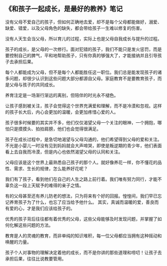 ## 《和孩子一起成长，是最好的教养》笔记



没有父母不爱自己的孩子，但如何正确地去爱，却不是每个父母都能做好，溺爱、缺爱、错爱，以及父母角色的缺失，都会带给孩子一生难以修复的伤害。 

没有人天生会当父母，所以育儿的过程，实际上也是父母自我成长与提升的过程。 

孩子的成长，是父母的一次修行。面对犯错的孩子，我们不能只是发火惩罚，而是要控制自己的脾气，平和地帮助孩子，只有你真的够强大了，才能接纳并且引导孩子去承担后果。

每个人都能成为父母，但不是每个人都能胜任这一职位。我们总是能发现孩子的诸多问题，却很少认识到这些问题大部分都源自父母。家庭教育不是要教育孩子，而是父母与孩子的共同成长。

养育注定是一场渐行渐远的离别，但陪伴的时光永不褪色。

让孩子感到被关注，孩子会觉得这个世界充满爱和理解，而不是冷漠和忽视。这样的孩子长大后，内心会更加的温暖，会更加疼惜心爱的人。

孩子很多时候要的其实并不多，他们仅仅渴望父母一个关注的眼神，一个拥抱，哪怕只是摸摸头、拍拍肩膀，他们也会觉得很满足。

孩子在成长过程中，是急切地渴望与父母沟通的，他们希望得到父母的爱和关注。不光是小婴儿一时没有见到妈妈就会大声啼哭，即使是叛逆期的青少年，他们表面看上去自我而冷漠，但是内心也依然渴望父母的认同和关注。

父母应该是这个世界上最熟悉自己孩子的那个人。就好像养花一样，你不懂花的品性、需求、生长的规律，怎么能养好花呢？

我们有了孩子，看到他们在自己的人生之路上前行着。我们唯有努力同行，才能不辜负这一段上天赋予的难得的亲子之情。

有的父母甚至还有养儿防老的想法，只为将来有个好的回报。惶惶间，我们早已忘记养育孩子为了什么，也忘了应当给予他什么。 其实，真诚而温暖的爱，善良而有爱的心，才是我们应该给孩子的。

优秀的孩子背后往往都有着优秀的父母，这些父母能够及时发现问题，并掌握了如何化解这些问题的方法。

教育是人的灵魂的教育，而非单纯的知识堆积，每一位父母都应当拥有这种摇动和唤醒的力量。

孩子个人对事物的理解决定着他的成长，而不是你讲的那些道理和唠叨！让孩子去承担后果，往往比说教要管用。